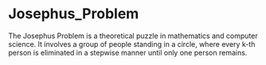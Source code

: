 # Josephus_Problem

 The Josephus Problem is a theoretical puzzle in mathematics and computer science.
 It involves a group of people standing in a circle, where every k-th person is eliminated in a stepwise manner until only one person remains.
